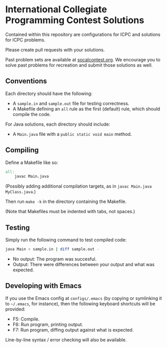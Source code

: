 # International Collegiate Programming Contest Solutions

Contained within this repository are configurations for ICPC and solutions for ICPC problems.

Please create pull requests with your solutions.

Past problem sets are available at
[socalcontest.org](http://socalcontest.org/). We encourage you to solve past
problems for recreation and submit those solutions as well.


## Conventions

Each directory should have the following:

- A `sample.in` and `sample.out` file for testing correctness.
- A Makefile defining an `all` rule as the first (default) rule, which should
  compile the code.

For Java solutions, each directory should include:

- A `Main.java` file with a `public static void main` method.


## Compiling

Define a Makefile like so:

```makefile
all:
	javac Main.java
```

(Possibly adding additional compilation targets, as in `javac Main.java MyClass.java`.)

Then run `make -k` in the directory containing the Makefile.

(Note that Makefiles must be indented with tabs, not spaces.)


## Testing

Simply run the following command to test compiled code:

```bash
java Main < sample.in | diff sample.out -
```

- No output: The program was succesful.
- Output: There were differences between your output and what was expected.


## Developing with Emacs

If you use the Emacs config at `configs/.emacs` (by copying or symlinking it to
`~/.emacs`, for instance), then the following keyboard shortcuts will be provided:

- F5: Compile.
- F6: Run program, printing output.
- F7: Run program, diffing output against what is expected.

Line-by-line syntax / error checking will also be available.